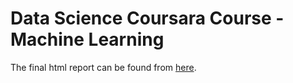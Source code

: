 Data Science Coursara Course - Machine Learning
============
The final html report can be found from [here](http://htmlpreview.github.io/?https://github.com/pepper416/DS08_project/blob/master/ML_project.html).

